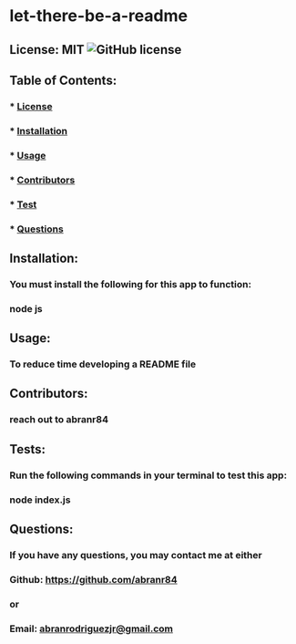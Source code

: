 # let-there-be-a-readme

  ## License: MIT ![GitHub license](https://img.shields.io/github/license/Naereen/StrapDown.js.svg)
  ### 

  ## Table of Contents:
  ### * [License](#license)
  ### * [Installation](#installation)
  ### * [Usage](#usage)
  ### * [Contributors](#contributors)
  ### * [Test](#test)
  ### * [Questions](#questions)

  ## Installation:
  ### You must install the following for this app to function:
  ### node js

  ## Usage:
  ### To reduce time developing a README file

  ## Contributors:
  ### reach out to abranr84

  ## Tests:
  ### Run the following commands in your terminal to test this app:
  ### node index.js

  ## Questions: 
  ### If you have any questions, you may contact me at either
  ### Github: https://github.com/abranr84
  ### or
  ### Email: abranrodriguezjr@gmail.com

